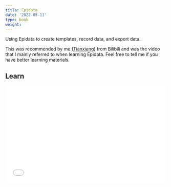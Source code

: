 ```yaml
---
title: Epidata
date: '2022-05-11'
type: book
weight: 
---
```


Using Epidata to create templates, record data, and export data.

<!--more-->

This was recommended by me ([Tianxiang](https://sci-cream.netlify.app/author/cui-tianxiang/)) from Bilibili and was the video that I mainly referred to when learning Epidata. Feel free to tell me if you have better learning materials.

## Learn

<div style="position: relative; padding: 30% 45%;">
<iframe style="position: absolute; width: 100%; height: 100%; left: 0; top: 0;" src="//player.bilibili.com/player.html?aid=48607391&bvid=BV1pb411u76m&cid=85120235&page=1" scrolling="no" border="0" frameborder="no" framespacing="0" allowfullscreen="true"></iframe>
</div>


